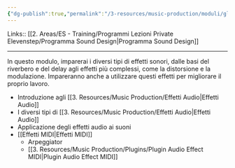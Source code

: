 ```yaml
---
{"dg-publish":true,"permalink":"/3-resources/music-production/moduli/gli-effetti-audio-modulo/"}
---
```


Links:: [[2. Areas/ES - Training/Programmi Lezioni Private Elevenstep/Programma Sound Design\|Programma Sound Design]]

---
In questo modulo, imparerai i diversi tipi di effetti sonori, dalle basi del riverbero e del delay agli effetti più complessi, come la distorsione e la modulazione. Impareranno anche a utilizzare questi effetti per migliorare il proprio lavoro.

- Introduzione agli [[3. Resources/Music Production/Effetti Audio\|Effetti Audio]] 
- I diversi tipi di [[3. Resources/Music Production/Effetti Audio\|Effetti Audio]]
- Applicazione degli effetti audio ai suoni
- [[Effetti MIDI\|Effetti MIDI]]
	- Arpeggiator
	- [[3. Resources/Music Production/Plugins/Plugin Audio Effect MIDI\|Plugin Audio Effect MIDI]]


